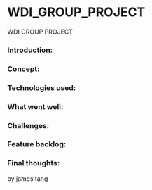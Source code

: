 # WDI_GROUP_PROJECT
WDI GROUP PROJECT

### Introduction:




### Concept:


### Technologies used:


### What went well:


### Challenges:


### Feature backlog:


### Final thoughts:

by james tang